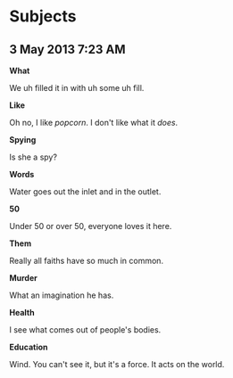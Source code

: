 # Subjects
## 3 May 2013 7:23 AM

**What**

We uh filled it in with uh some uh fill.

**Like**

Oh no, I like _popcorn_. I don't like what it _does_.

**Spying**

Is she a spy?

**Words**

Water goes out the inlet and in the outlet.

**50**

Under 50 or over 50, everyone loves it here.

**Them**

Really all faiths have so much in common.

**Murder**

What an imagination he has.

**Health**

I see what comes out of people's bodies.

**Education**

Wind. You can't see it, but it's a force. It acts on the world.